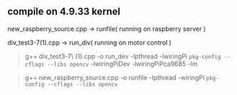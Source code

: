 ## compile on 4.9.33 kernel

new_raspberry_source.cpp -> runfile( running on raspberry server )

div_test3-7(1).cpp -> run_div( running on motor control )

>g++ div_test3-7\ \(1\).cpp -o run_dev -lpthread -lwiringPi `pkg-config --cflags --libs opencv` -lwiringPiDev -lwiringPiPca9685 -lm

>g++ new_raspberry_source.cpp -o runfile -lpthread -wiringPi `pkg-config --cflags --libs opencv`
